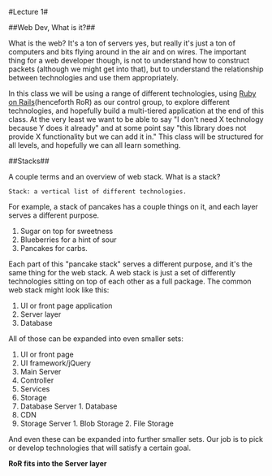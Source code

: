 #Lecture 1#

##Web Dev, What is it?##

What is the web? It's a ton of servers yes, but really it's just a ton of computers and bits flying around in the air and on wires. The important thing for a web developer though, is not to understand how to construct packets (although we might get into that), but to understand the relationship between technologies and use them appropriately.

In this class we will be using a range of different technologies, using [Ruby on Rails](http://rubyonrails.org)(henceforth RoR) as our control group, to explore different technologies, and hopefully build a multi-tiered application at the end of this class. At the very least we want to be able to say "I don't need X technology because Y does it already" and at some point say "this library does not provide X functionality but we can add it in." This class will be structured for all levels, and hopefully we can all learn something.

##Stacks##

A couple terms and an overview of web stack. What is a stack?
```
Stack: a vertical list of different technologies.
```
For example, a stack of pancakes has a couple things on it, and each layer serves a different purpose.

1. Sugar on top for sweetness
2. Blueberries for a hint of sour
3. Pancakes for carbs.

Each part of this "pancake stack" serves a different purpose, and it's the same thing for the web stack. A web stack is just a set of differently technologies sitting on top of each other as a full package. The common web stack might look like this:

1. UI or front page application
2. Server layer
3. Database

All of those can be expanded into even smaller sets:

1. UI or front page
  1. UI framework/jQuery
2. Main Server
  1. Controller
  2. Services
3. Storage
  1. Database Server
    1. Database
  2. CDN
  3. Storage Server
    1. Blob Storage
    2. File Storage

And even these can be expanded into further smaller sets. Our job is to pick or develop technologies that will satisfy a certain goal.

**RoR fits into the Server layer**
